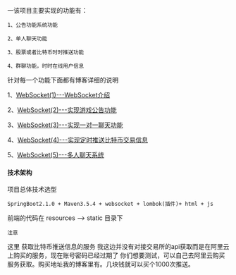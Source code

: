 一该项目主要实现的功能有：

```
1、公告功能系统功能

2、单人聊天功能

3、股票或者比特币时时推送功能

4、群聊功能，时时在线用户信息
```

针对每一个功能下面都有博客详细的说明

1、[WebSocket(1)---WebSocket介绍](https://www.cnblogs.com/qdhxhz/p/8467715.html)

2、[WebSocket(2)---实现游戏公告功能](https://www.cnblogs.com/qdhxhz/p/9438954.html)

3、[WebSocket(3)---实现一对一聊天功能](https://www.cnblogs.com/qdhxhz/p/9452237.html)

4、[WebSocket(4)---实现定时推送比特币交易信息](https://www.cnblogs.com/qdhxhz/p/9452404.html)

5、[WebSocket(5)---多人聊天系统](https://www.cnblogs.com/qdhxhz/p/9471659.html)

#### 技术架构

项目总体技术选型

```
SpringBoot2.1.0 + Maven3.5.4 + websocket + lombok(插件)+ html + js
```

前端的代码在 resources —> static 目录下

`注意` 

这里 获取比特币推送信息的服务 我这边并没有对接交易所的api获取而是在阿里云上购买的服务，现在账号密码已经过期了
你们想要测试，可以自己去阿里云购买服务获取。购买地址我的博客里有。几块钱就可以买个1000次推送。
